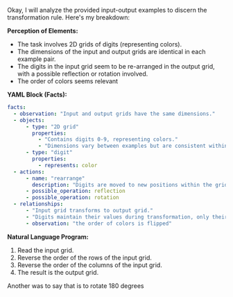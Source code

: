 Okay, I will analyze the provided input-output examples to discern the transformation rule. Here's my breakdown:

**Perception of Elements:**

*   The task involves 2D grids of digits (representing colors).
*   The dimensions of the input and output grids are identical in each example pair.
*   The digits in the input grid seem to be re-arranged in the output grid, with a possible reflection or rotation involved.
* The order of colors seems relevant

**YAML Block (Facts):**


```yaml
facts:
  - observation: "Input and output grids have the same dimensions."
  - objects:
      - type: "2D grid"
        properties:
          - "Contains digits 0-9, representing colors."
          - "Dimensions vary between examples but are consistent within each input-output pair."
      - type: "digit"
        properties:
          - represents: color
  - actions:
      - name: "rearrange"
        description: "Digits are moved to new positions within the grid."
      - possible_operation: reflection
      - possible_operation: rotation
  - relationships:
      - "Input grid transforms to output grid."
      - "Digits maintain their values during transformation, only their positions change."
      - observation: "the order of colors is flipped"
```


**Natural Language Program:**

1.  Read the input grid.
2.  Reverse the order of the rows of the input grid.
3.  Reverse the order of the columns of the input grid.
4.  The result is the output grid.

Another was to say that is to rotate 180 degrees
